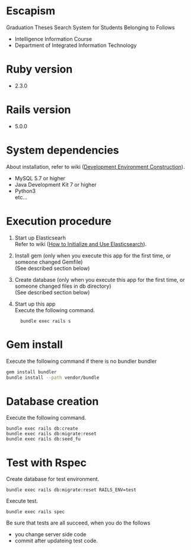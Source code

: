 # Escapism
Graduation Theses Search System for Students Belonging to Follows
* Intelligence Information Course
* Department of Integrated Information Technology

# Ruby version

* 2.3.0

# Rails version

* 5.0.0

# System dependencies
About installation, refer to wiki ([Development Environment Construction](https://github.com/yaaaaashiki/Escapism/wiki)).
* MySQL 5.7 or higher
* Java Development Kit 7 or higher
* Python3  
etc...

# Execution procedure
1. Start up Elasticsearh  
  Refer to wiki ([How to Initialize and Use Elasticsearch](https://github.com/yaaaaashiki/Escapism/wiki/Elasticsearch%E3%81%AE%E5%88%9D%E6%9C%9F%E8%A8%AD%E5%AE%9A%E3%81%A8%E4%BD%BF%E7%94%A8%E6%B3%95)).

2. Install gem (only when you execute this app for the first time, or someone changed Gemfile)  
  (See described section below)

3. Create database (only when you execute this app for the first time, or someone changed files in db directory)  
  (See described section below)

4. Start up this app  
  Execute the following command.
    ```
      bundle exec rails s
    ```

# Gem install
Execute the following command if there is no bundler bundler
```bash
gem install bundler
bundle install --path vendor/bundle
```

# Database creation
Execute the following command.
```
bundle exec rails db:create
bundle exec rails db:migrate:reset
bundle exec rails db:seed_fu
```

# Test with Rspec 
Create database for test environment.
```
bundle exec rails db:migrate:reset RAILS_ENV=test
```
Execute test.
```
bundle exec rails spec 
```
Be sure that tests are all succeed, when you do the follows
- you change server side code
- commit after updateing test code.
